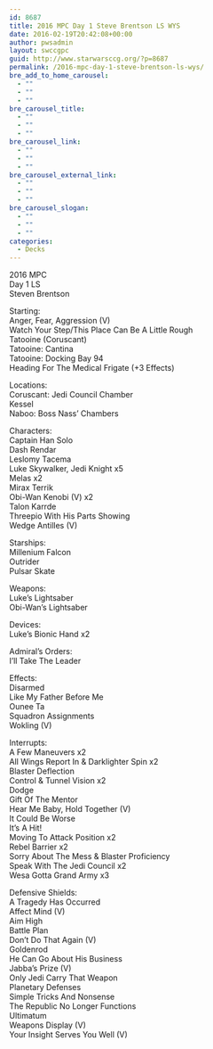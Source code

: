 ```yaml
---
id: 8687
title: 2016 MPC Day 1 Steve Brentson LS WYS
date: 2016-02-19T20:42:08+00:00
author: pwsadmin
layout: swccgpc
guid: http://www.starwarsccg.org/?p=8687
permalink: /2016-mpc-day-1-steve-brentson-ls-wys/
bre_add_to_home_carousel:
  - ""
  - ""
  - ""
bre_carousel_title:
  - ""
  - ""
  - ""
bre_carousel_link:
  - ""
  - ""
  - ""
bre_carousel_external_link:
  - ""
  - ""
  - ""
bre_carousel_slogan:
  - ""
  - ""
  - ""
categories:
  - Decks
---
```

2016 MPC  
Day 1 LS  
Steven Brentson

Starting:  
Anger, Fear, Aggression (V)  
Watch Your Step/This Place Can Be A Little Rough  
Tatooine (Coruscant)  
Tatooine: Cantina  
Tatooine: Docking Bay 94  
Heading For The Medical Frigate (+3 Effects)

Locations:  
Coruscant: Jedi Council Chamber  
Kessel  
Naboo: Boss Nass&#8217; Chambers

Characters:  
Captain Han Solo  
Dash Rendar  
Leslomy Tacema  
Luke Skywalker, Jedi Knight x5  
Melas x2  
Mirax Terrik  
Obi-Wan Kenobi (V) x2  
Talon Karrde  
Threepio With His Parts Showing  
Wedge Antilles (V)

Starships:  
Millenium Falcon  
Outrider  
Pulsar Skate

Weapons:  
Luke&#8217;s Lightsaber  
Obi-Wan&#8217;s Lightsaber

Devices:  
Luke&#8217;s Bionic Hand x2

Admiral&#8217;s Orders:  
I&#8217;ll Take The Leader

Effects:  
Disarmed  
Like My Father Before Me  
Ounee Ta  
Squadron Assignments  
Wokling (V)

Interrupts:  
A Few Maneuvers x2  
All Wings Report In & Darklighter Spin x2  
Blaster Deflection  
Control & Tunnel Vision x2  
Dodge  
Gift Of The Mentor  
Hear Me Baby, Hold Together (V)  
It Could Be Worse  
It&#8217;s A Hit!  
Moving To Attack Position x2  
Rebel Barrier x2  
Sorry About The Mess & Blaster Proficiency  
Speak With The Jedi Council x2  
Wesa Gotta Grand Army x3

Defensive Shields:  
A Tragedy Has Occurred  
Affect Mind (V)  
Aim High  
Battle Plan  
Don&#8217;t Do That Again (V)  
Goldenrod  
He Can Go About His Business  
Jabba&#8217;s Prize (V)  
Only Jedi Carry That Weapon  
Planetary Defenses  
Simple Tricks And Nonsense  
The Republic No Longer Functions  
Ultimatum  
Weapons Display (V)  
Your Insight Serves You Well (V)